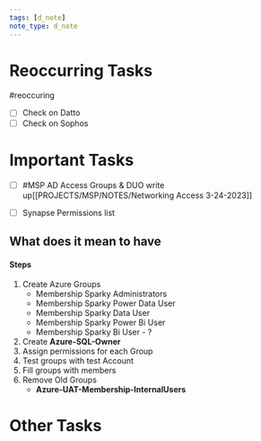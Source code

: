 ```yaml
---
tags: [d_note]
note_type: d_note
---
```


# Reoccurring Tasks

#reoccuring

- [ ] Check on Datto
- [ ] Check on Sophos

# Important Tasks
* [ ] #MSP AD Access Groups  & DUO write up[[PROJECTS/MSP/NOTES/Networking Access 3-24-2023]]

- [ ] Synapse Permissions list
## What does it mean to have 
#### Steps
1. Create Azure Groups
	* Membership Sparky Administrators
	* Membership Sparky Power Data User
	* Membership Sparky Data User
	* Membership Sparky Power Bi User
	* Membership Sparky Bi User - ?
1. Create **Azure-SQL-Owner**
2. Assign permissions for each Group
3. Test groups with test Account
4. Fill groups with members
5. Remove Old Groups
	* **Azure-UAT-Membership-InternalUsers**

# Other Tasks
